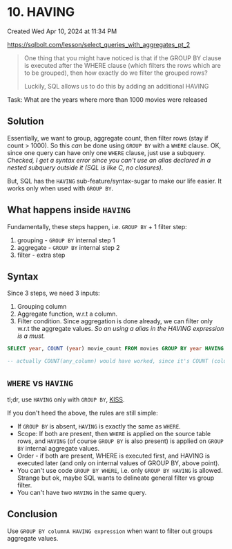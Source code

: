 # 10. HAVING
Created Wed Apr 10, 2024 at 11:34 PM

https://sqlbolt.com/lesson/select_queries_with_aggregates_pt_2
> One thing that you might have noticed is that if the GROUP BY clause is executed after the WHERE clause (which filters the rows which are to be grouped), then how exactly do we filter the grouped rows?
> 
> Luckily, SQL allows us to do this by adding an additional HAVING

Task: What are the years where more than 1000 movies were released
## Solution
Essentially, we want to group, aggregate count, then filter rows (stay if count > 1000).
So this *can* be done using `GROUP BY` with a `WHERE` clause. OK, since one query can have only one `WHERE` clause, just use a subquery. *Checked, I get a syntax error since you can't use an alias declared in a nested subquery outside it (SQL is like C, no closures)*.

But, SQL has the `HAVING` sub-feature/syntax-sugar to make our life easier.
It works only when used with `GROUP BY`.

## What happens inside `HAVING`
Fundamentally, these steps happen, i.e. `GROUP BY` + 1 filter step:
1. grouping - `GROUP BY` internal step 1
2. aggregate - `GROUP BY` internal step 2
3. filter - extra step 


## Syntax
Since 3 steps, we need 3 inputs:
1. Grouping column
2. Aggregate function, w.r.t a column.
3. Filter condition. Since aggregation is done already, we can filter only w.r.t the aggregate values. *So an using a alias in the HAVING expression is a must.*

```sql
SELECT year, COUNT (year) movie_count FROM movies GROUP BY year HAVING movie_count > 1000;

-- actually COUNT(any_column) would have worked, since it's COUNT (column or value doesn't matter)
```

## `WHERE` vs `HAVING`
tl;dr, use `HAVING` only with `GROUP BY`, [KISS](https://en.wikipedia.org/wiki/KISS_principle).

If you don't heed the above, the rules are still simple:
- If `GROUP BY` is absent, `HAVING` is exactly the same as `WHERE`.
- Scope: If both are present, then `WHERE` is applied on the source table rows, and `HAVING` (of course `GROUP BY` is also present) is applied on `GROUP BY` internal aggregate values.
- Order - if both are present, WHERE is executed first, and HAVING is executed later (and only on internal values of GROUP BY, above point).
- You can't use code `GROUP BY WHERE`, i.e. only `GROUP BY HAVING` is allowed. Strange but ok, maybe SQL wants to delineate general filter vs group filter.
- You can't have two `HAVING` in the same query.

## Conclusion
 Use `GROUP BY columnA HAVING expression` when want to filter out groups aggregate values.